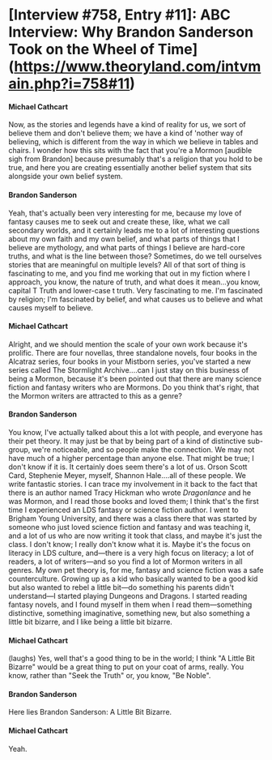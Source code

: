 # [Interview #758, Entry #11]: ABC Interview: Why Brandon Sanderson Took on the Wheel of Time](https://www.theoryland.com/intvmain.php?i=758#11)

#### Michael Cathcart

Now, as the stories and legends have a kind of reality for us, we sort of believe them and don't believe them; we have a kind of 'nother way of believing, which is different from the way in which we believe in tables and chairs. I wonder how this sits with the fact that you're a Mormon [audible sigh from Brandon] because presumably that's a religion that you hold to be true, and here you are creating essentially another belief system that sits alongside your own belief system.

#### Brandon Sanderson

Yeah, that's actually been very interesting for me, because my love of fantasy causes me to seek out and create these, like, what we call secondary worlds, and it certainly leads me to a lot of interesting questions about my own faith and my own belief, and what parts of things that I believe are mythology, and what parts of things I believe are hard-core truths, and what is the line between those? Sometimes, do we tell ourselves stories that are meaningful on multiple levels? All of that sort of thing is fascinating to me, and you find me working that out in my fiction where I approach, you know, the nature of truth, and what does it mean...you know, capital T Truth and lower-case t truth. Very fascinating to me. I'm fascinated by religion; I'm fascinated by belief, and what causes us to believe and what causes myself to believe.

#### Michael Cathcart

Alright, and we should mention the scale of your own work because it's prolific. There are four novellas, three standalone novels, four books in the Alcatraz series, four books in your Mistborn series, you've started a new series called The Stormlight Archive....can I just stay on this business of being a Mormon, because it's been pointed out that there are many science fiction and fantasy writers who are Mormons. Do you think that's right, that the Mormon writers are attracted to this as a genre?

#### Brandon Sanderson

You know, I've actually talked about this a lot with people, and everyone has their pet theory. It may just be that by being part of a kind of distinctive sub-group, we're noticeable, and so people make the connection. We may not have much of a higher percentage than anyone else. That might be true; I don't know if it is. It certainly does seem there's a lot of us. Orson Scott Card, Stephenie Meyer, myself, Shannon Hale....all of these people. We write fantastic stories. I can trace my involvement in it back to the fact that there is an author named Tracy Hickman who wrote
*Dragonlance*
and he was Mormon, and I read those books and loved them; I think that's the first time I experienced an LDS fantasy or science fiction author. I went to Brigham Young University, and there was a class there that was started by someone who just loved science fiction and fantasy and was teaching it, and a lot of us who are now writing it took that class, and maybe it's just the class. I don't know; I really don't know what it is. Maybe it's the focus on literacy in LDS culture, and—there is a very high focus on literacy; a lot of readers, a lot of writers—and so you find a lot of Mormon writers in all genres. My own pet theory is, for me, fantasy and science fiction was a safe counterculture. Growing up as a kid who basically wanted to be a good kid but also wanted to rebel a little bit—do something his parents didn't understand—I started playing Dungeons and Dragons. I started reading fantasy novels, and I found myself in them when I read them—something distinctive, something imaginative, something new, but also something a little bit bizarre, and I like being a little bit bizarre.

#### Michael Cathcart

(laughs) Yes, well that's a good thing to be in the world; I think "A Little Bit Bizarre" would be a great thing to put on your coat of arms, really. You know, rather than "Seek the Truth" or, you know, "Be Noble".

#### Brandon Sanderson

Here lies Brandon Sanderson: A Little Bit Bizarre.

#### Michael Cathcart

Yeah.

